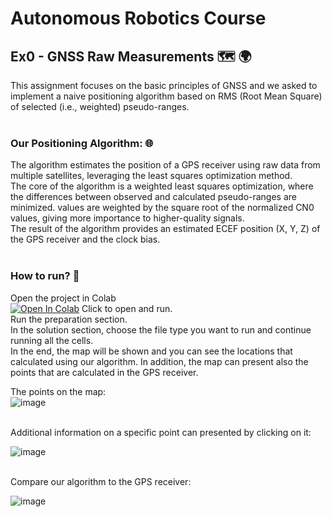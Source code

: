 # Autonomous Robotics Course
## Ex0 - GNSS Raw Measurements :world_map: :earth_africa:
This assignment focuses on the basic principles of GNSS and we asked to implement a naive positioning algorithm based on RMS (Root Mean Square) of selected (i.e., weighted) pseudo-ranges.
<br /><br />

### Our Positioning Algorithm: :globe_with_meridians:
The algorithm estimates the position of a GPS receiver using raw data from multiple satellites, leveraging the least squares optimization method.<br /> The core of the algorithm is a weighted least squares optimization, where the differences between observed and calculated pseudo-ranges are minimized. values are weighted by the square root of the normalized CN0 values, giving more importance to higher-quality signals. <br />The result of the algorithm provides an estimated ECEF position (X, Y, Z) of the GPS receiver and the clock bias.
<br /><br />

### How to run? :receipt:
Open the project in Colab <br />
[![Open In Colab](https://colab.research.google.com/assets/colab-badge.svg)](https://colab.research.google.com/github/MoriahDavid/GPS-location-algorithm/blob/main/gps.ipynb) Click to open and run.<br />
Run the preparation section. <br />
In the solution section, choose the file type you want to run and continue running all the cells.<br />
In the end, the map will be shown and you can see the locations that calculated using our algorithm.
In addition, the map can present also the points that are calculated in the GPS receiver.<br />


The points on the map:<br />
![image](https://github.com/MoriahDavid/GPS-location-algorithm/assets/93945532/dafb164b-f64f-40f1-aac2-99e79c798972)

<br />
Additional information on a specific point can presented by clicking on it:<br />

![image](https://github.com/MoriahDavid/GPS-location-algorithm/assets/93945532/931f78c0-0c92-4fed-ae61-8a309f0e6f03)

<br />
Compare our algorithm to the GPS receiver:<br />

![image](https://github.com/MoriahDavid/GPS-location-algorithm/assets/93945532/53b6cd80-af21-42c2-b3da-78bd7790e377)

